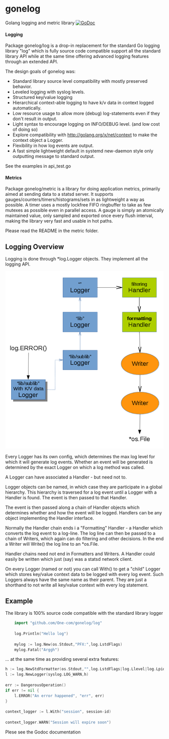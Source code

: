 # gonelog

Golang logging and metric library [![GoDoc](https://godoc.org/github.com/one-com/gonelog/log?status.svg)](https://godoc.org/github.com/one-com/gonelog/log)

#### Logging

Package gonelog/log is a drop-in replacement for the standard Go logging library "log" which is fully source code compatible support all the standard library API while at the same time offering advanced logging features through an extended API.

The design goals of gonelog was:

* Standard library source level compatibility with mostly preserved behavior.
* Leveled logging with syslog levels.
* Structured key/value logging
* Hierarchical context-able logging to have k/v data in context logged automatically.
* Low resource usage to allow more (debug) log-statements even if they don't result in output.
* Light syntax to encourage logging on INFO/DEBUG level. (and low cost of doing so)
* Explore compatibility with http://golang.org/x/net/context to make the context object a Logger.
* Flexibility in how log events are output.
* A fast simple lightweight default in systemd new-daemon style only outputting <level>message to standard output.

See the examples in api_test.go

#### Metrics

Package gonelog/metric is a library for doing application metrics, primarily aimed at sending data to a statsd server. It supports gauges/counters/timers/histograms/sets in as lightweight a way as possible. A timer uses a mostly lockfree FIFO ringbuffer to take as few mutexes as possible even in parallel access. A gauge is simply an atomically maintained value, only sampled and exported once every flush interval, making the library very fast and usable in hot paths.

Please read the README in the metric folder.

## Logging Overview

Logging is done through *log.Logger objects. They implement all the logging API.

![diagram](diagram.png)

Every Logger has its own config, which determines the max log level for which it will generate log events. Whether an event will be generated is determined by the exact Logger on which a log method was called.

A Logger can have associated a Handler - but need not to.

Logger objects can be named, in which case they are participate in a global hierarchy. This hierarchy is traversed for a log event until a Logger with a Handler is found. The event is then passed to that Handler.

The event is then passed along a chain of Handler objects which determines whether and how the event will be logged. Handlers can be any object implementing the Handler interface.

Normally the Handler chain ends i a "Formatting" Handler - a Handler which converts the log event to a log-line. The log line can then be passed to a chain of Writers, which again can do filtering and other decisions. In the end a Writer will Write() the log line to an *os.File.

Handler chains need not end in Formatters and Writers. A Handler could easily be written which just (say) was a statsd network client.

On every Logger (named or not) you can call With() to get a "child" Logger which stores key/value context data to be logged with every log event. Such Loggers always have the same name as their parent. They are just a shorthand to not write all key/value context with every log statement.

## Example

The library is 100% source code compatible with the standard library logger

```go
    import "github.com/One-com/gonelog/log"

    log.Println("Hello log")

    mylog := log.New(os.Stdout,"PFX:",log.LstdFlags)
    mylog.Fatal("Arggh")
```

... at the same time as providing several extra features:

```go
h := log.NewStdFormatter(os.Stdout,"",log.LstdFlags|log.Llevel|log.Lpid|log.Lshortfile)
l := log.NewLogger(syslog.LOG_WARN,h)

err := DangerousOperation()
if err != nil {
	l.ERROR("An error happened", "err", err)
}

context_logger := l.With("session", session-id)

context_logger.WARN("Session will expire soon")

```

Plese see the Godoc documentation

